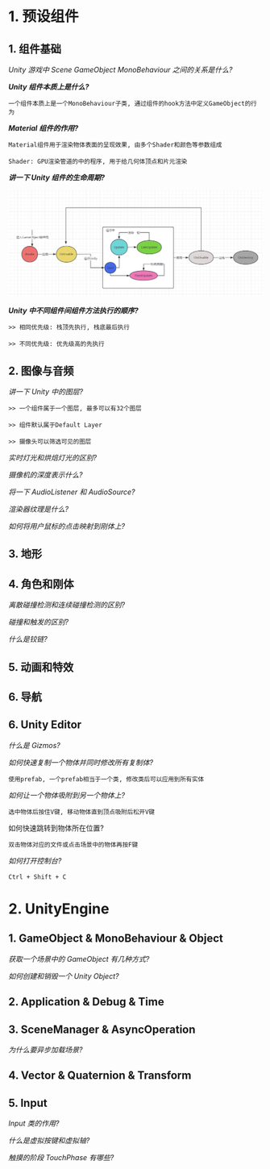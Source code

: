 # 1. 预设组件

## 1. 组件基础

_Unity 游戏中 Scene GameObject MonoBehaviour 之间的关系是什么?_

**_Unity 组件本质上是什么?_**

```
一个组件本质上是一个MonoBehaviour子类, 通过组件的hook方法中定义GameObject的行为
```

**_Material 组件的作用?_**

```
Material组件用于渲染物体表面的呈现效果, 由多个Shader和颜色等参数组成

Shader: GPU渲染管道的中的程序, 用于给几何体顶点和片元渲染
```

**_讲一下 Unity 组件的生命周期?_**

![1703219493521](image/unity/1703219493521.png)

**_Unity 中不同组件间组件方法执行的顺序?_**

```
>> 相同优先级: 栈顶先执行, 栈底最后执行

>> 不同优先级: 优先级高的先执行
```

## 2. 图像与音频

_讲一下 Unity 中的图层?_

```
>> 一个组件属于一个图层, 最多可以有32个图层

>> 组件默认属于Default Layer

>> 摄像头可以筛选可见的图层
```

_实时灯光和烘焙灯光的区别?_

_摄像机的深度表示什么?_

_将一下 AudioListener 和 AudioSource?_

_渲染器纹理是什么?_

_如何将用户鼠标的点击映射到刚体上?_

## 3. 地形

## 4. 角色和刚体

_离散碰撞检测和连续碰撞检测的区别?_

_碰撞和触发的区别?_

_什么是铰链?_

## 5. 动画和特效

## 6. 导航

## 6. Unity Editor

_什么是 Gizmos?_

_如何快速复制一个物体并同时修改所有复制体?_

```
使用prefab, 一个prefab相当于一个类, 修改类后可以应用到所有实体
```

_如何让一个物体吸附到另一个物体上?_

```
选中物体后按住V键, 移动物体直到顶点吸附后松开V键
```

如何快速跳转到物体所在位置?

```
双击物体对应的文件或点击场景中的物体再按F键
```

_如何打开控制台?_

```
Ctrl + Shift + C
```

# 2. UnityEngine

## 1. GameObject & MonoBehaviour & Object

_获取一个场景中的 GameObject 有几种方式?_

_如何创建和销毁一个 Unity Object?_

## 2. Application & Debug & Time

## 3. SceneManager & AsyncOperation

_为什么要异步加载场景?_

## 4. Vector & Quaternion & Transform

## 5. Input

_Input 类的作用?_

_什么是虚拟按键和虚拟轴?_

_触摸的阶段 TouchPhase 有哪些?_
